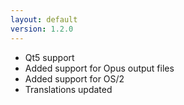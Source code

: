 ```yaml
---
layout: default
version: 1.2.0
---
```

* Qt5 support
* Added support for Opus output files
* Added support for OS/2
* Translations updated
